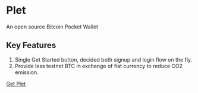 # Plet

An open source Bitcoin Pocket Wallet

## Key Features
1. Single Get Started button, decided both signup and login flow on the fly.
2. Provide less testnet BTC in exchange of fiat currency to reduce CO2 emission.

[Get Plet](https://plet.vercel.app)